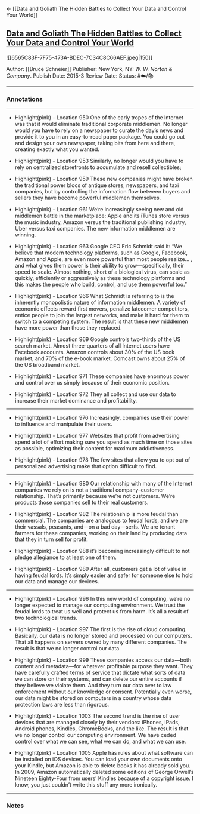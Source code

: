 <- [[Data and Goliath The Hidden Battles to Collect Your Data and Control Your World]]
## [Data and Goliath The Hidden Battles to Collect Your Data and Control Your World](https://www.amazon.com/gp/aw/d/B00L3KQ1LI/ref=tmm_kin_swatch_0?ie=UTF8&qid=1661379575&sr=8-1)

![[6565C83F-7F75-473A-BDEC-7C34C8C66AEF.jpeg|150]]

Author: [[Bruce Schneier]]
Publisher: New York, NY: _W. W. Norton & Company_. 
Publish Date: 2015-3
Review Date:
Status: #☁️/📚 

___

### Annotations

___

- Highlight(pink) - Location 950
One of the early tropes of the Internet was that it would eliminate traditional corporate middlemen. No longer would you have to rely on a newspaper to curate the day’s news and provide it to you in an easy-to-read paper package. You could go out and design your own newspaper, taking bits from here and there, creating exactly what you wanted.

- Highlight(pink) - Location 953
Similarly, no longer would you have to rely on centralized storefronts to accumulate and resell collectibles;

- Highlight(pink) - Location 959
These new companies might have broken the traditional power blocs of antique stores, newspapers, and taxi companies, but by controlling the information flow between buyers and sellers they have become powerful middlemen themselves.

- Highlight(pink) - Location 961
We’re increasingly seeing new and old middlemen battle in the marketplace: Apple and its iTunes store versus the music industry, Amazon versus the traditional publishing industry, Uber versus taxi companies. The new information middlemen are winning.

- Highlight(pink) - Location 963
Google CEO Eric Schmidt said it: “We believe that modern technology platforms, such as Google, Facebook, Amazon and Apple, are even more powerful than most people realize… , and what gives them power is their ability to grow—specifically, their speed to scale. Almost nothing, short of a biological virus, can scale as quickly, efficiently or aggressively as these technology platforms and this makes the people who build, control, and use them powerful too.”

- Highlight(pink) - Location 966
What Schmidt is referring to is the inherently monopolistic nature of information middlemen. A variety of economic effects reward first movers, penalize latecomer competitors, entice people to join the largest networks, and make it hard for them to switch to a competing system. The result is that these new middlemen have more power than those they replaced.

- Highlight(pink) - Location 969
Google controls two-thirds of the US search market. Almost three-quarters of all Internet users have Facebook accounts. Amazon controls about 30% of the US book market, and 70% of the e-book market. Comcast owns about 25% of the US broadband market.

- Highlight(pink) - Location 971
These companies have enormous power and control over us simply because of their economic position.

- Highlight(pink) - Location 972
They all collect and use our data to increase their market dominance and profitability.

___

-  Highlight(pink) - Location 976
Increasingly, companies use their power to influence and manipulate their users.

- Highlight(pink) - Location 977
Websites that profit from advertising spend a lot of effort making sure you spend as much time on those sites as possible, optimizing their content for maximum addictiveness.

- Highlight(pink) - Location 978
The few sites that allow you to opt out of personalized advertising make that option difficult to find.

___

- Highlight(pink) - Location 980
Our relationship with many of the Internet companies we rely on is not a traditional company–customer relationship. That’s primarily because we’re not customers. We’re products those companies sell to their real customers.

- Highlight(pink) - Location 982
The relationship is more feudal than commercial. The companies are analogous to feudal lords, and we are their vassals, peasants, and—on a bad day—serfs. We are tenant farmers for these companies, working on their land by producing data that they in turn sell for profit.

- Highlight(pink) - Location 988
it’s becoming increasingly difficult to not pledge allegiance to at least one of them.

- Highlight(pink) - Location 989
After all, customers get a lot of value in having feudal lords. It’s simply easier and safer for someone else to hold our data and manage our devices.

___

- Highlight(pink) - Location 996
In this new world of computing, we’re no longer expected to manage our computing environment. We trust the feudal lords to treat us well and protect us from harm. It’s all a result of two technological trends.

- Highlight(pink) - Location 997
The first is the rise of cloud computing. Basically, our data is no longer stored and processed on our computers. That all happens on servers owned by many different companies. The result is that we no longer control our data.

- Highlight(pink) - Location 999
These companies access our data—both content and metadata—for whatever profitable purpose they want. They have carefully crafted terms of service that dictate what sorts of data we can store on their systems, and can delete our entire accounts if they believe we violate them. And they turn our data over to law enforcement without our knowledge or consent. Potentially even worse, our data might be stored on computers in a country whose data protection laws are less than rigorous.

- Highlight(pink) - Location 1003
The second trend is the rise of user devices that are managed closely by their vendors: iPhones, iPads, Android phones, Kindles, ChromeBooks, and the like. The result is that we no longer control our computing environment. We have ceded control over what we can see, what we can do, and what we can use.

- Highlight(pink) - Location 1005
Apple has rules about what software can be installed on iOS devices. You can load your own documents onto your Kindle, but Amazon is able to delete books it has already sold you. In 2009, Amazon automatically deleted some editions of George Orwell’s Nineteen Eighty-Four from users’ Kindles because of a copyright issue. I know, you just couldn’t write this stuff any more ironically.

___

### Notes

